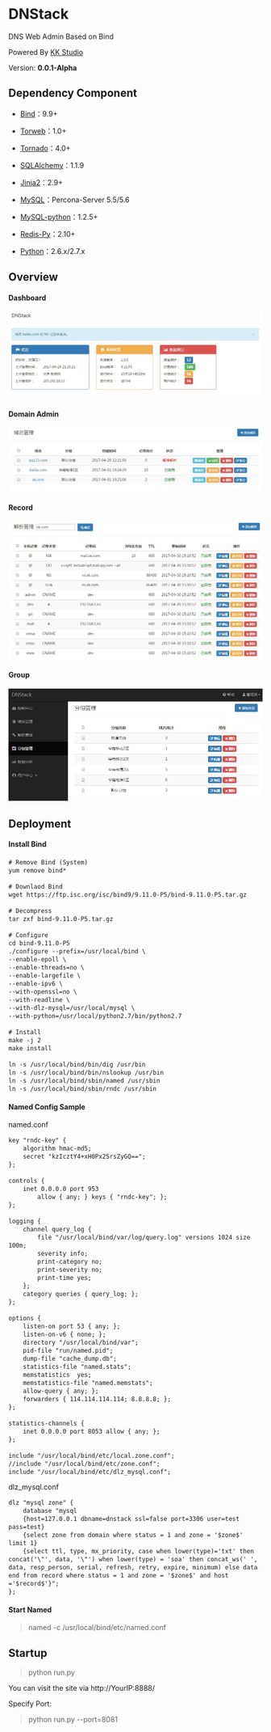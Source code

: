 DNStack
=======

DNS Web Admin Based on Bind

Powered By [KK Studio](http://github.com/kkstu)

Version: **0.0.1-Alpha**


## Dependency Component

- [Bind](http://www.isc.org)：9.9+

- [Torweb](https://github.com/kkstu/Torweb)：1.0+

- [Tornado](http://www.tornadoweb.org/)：4.0+

- [SQLAlchemy](http://www.sqlalchemy.org/)：1.1.9

- [Jinja2](http://jinja.pocoo.org/)：2.9+

- [MySQL](http://www.percona.com/)：Percona-Server 5.5/5.6

- [MySQL-python](http://pypi.python.org/pypi/MySQL-python)：1.2.5+

- [Redis-Py](https://github.com/andymccurdy/redis-py)：2.10+

- [Python](http://www.python.org)：2.6.x/2.7.x


## Overview

#### Dashboard

![Dashboard](static/img/screenshot/dashboard.jpg)


#### Domain Admin

![Domain](static/img/screenshot/domain.jpg)


#### Record

![Record](static/img/screenshot/record.jpg)


#### Group

![Group](static/img/screenshot/group.jpg)


## Deployment

#### Install Bind

```shell
# Remove Bind (System)
yum remove bind*

# Downlaod Bind
wget https://ftp.isc.org/isc/bind9/9.11.0-P5/bind-9.11.0-P5.tar.gz

# Decompress
tar zxf bind-9.11.0-P5.tar.gz

# Configure
cd bind-9.11.0-P5
./configure --prefix=/usr/local/bind \
--enable-epoll \
--enable-threads=no \
--enable-largefile \
--enable-ipv6 \
--with-openssl=no \
--with-readline \
--with-dlz-mysql=/usr/local/mysql \
--with-python=/usr/local/python2.7/bin/python2.7

# Install
make -j 2
make install

ln -s /usr/local/bind/bin/dig /usr/bin
ln -s /usr/local/bind/bin/nslookup /usr/bin
ln -s /usr/local/bind/sbin/named /usr/sbin
ln -s /usr/local/bind/sbin/rndc /usr/sbin
```

#### Named Config Sample

named.conf

```
key "rndc-key" {
 	algorithm hmac-md5;
 	secret "kzIcztY4+xH0Px2SrsZyGQ==";
};

controls {
	inet 0.0.0.0 port 953
	    allow { any; } keys { "rndc-key"; };
};

logging {
    channel query_log {
        file "/usr/local/bind/var/log/query.log" versions 1024 size 100m;
        severity info;
        print-category no;
        print-severity no;
        print-time yes;
    };
    category queries { query_log; };
};

options {
    listen-on port 53 { any; };
    listen-on-v6 { none; };
    directory "/usr/local/bind/var";
    pid-file "run/named.pid";
    dump-file "cache_dump.db";
    statistics-file "named.stats";
    memstatistics  yes;
    memstatistics-file "named.memstats";
    allow-query { any; };
    forwarders { 114.114.114.114; 8.8.8.8; };
};

statistics-channels {
    inet 0.0.0.0 port 8053 allow { any; };
};

include "/usr/local/bind/etc/local.zone.conf";
//include "/usr/local/bind/etc/zone.conf";
include "/usr/local/bind/etc/dlz_mysql.conf";
```

dlz_mysql.conf

```
dlz "mysql zone" {
    database "mysql
    {host=127.0.0.1 dbname=dnstack ssl=false port=3306 user=test pass=test}
    {select zone from domain where status = 1 and zone = '$zone$' limit 1}
    {select ttl, type, mx_priority, case when lower(type)='txt' then concat('\"', data, '\"') when lower(type) = 'soa' then concat_ws(' ', data, resp_person, serial, refresh, retry, expire, minimum) else data end from record where status = 1 and zone = '$zone$' and host ='$record$'}";
};
```

#### Start Named

> named -c /usr/local/bind/etc/named.conf


## Startup

> python run.py

You can visit the site via http://YourIP:8888/

Specify Port:

> python run.py --port=8081
